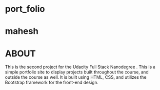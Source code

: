 # port_folio
# mahesh
# ABOUT
This is the second project for the Udacity Full Stack Nanodegree
. This is a simple portfolio site to display projects built throughout the course, and outside the course as well. 
It is built using HTML, CSS, and utilizes the Bootstrap framework for the front-end design.
